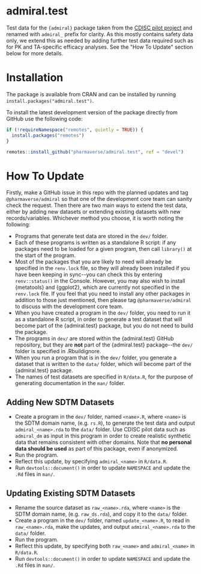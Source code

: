 # admiral.test

Test data for the `{admiral}` package taken from the [CDISC pilot project](https://github.com/cdisc-org/sdtm-adam-pilot-project) and renamed with `admiral_` prefix for clarity. As this mostly contains safety data only, we extend this as needed by adding further test data required such as for PK and TA-specific efficacy analyses. See the "How To Update" section below for more details.

# Installation

The package is available from CRAN and can be installed by running `install.packages("admiral.test")`.

To install the latest development version of the package directly from GitHub use the following code:

``` r
if (!requireNamespace("remotes", quietly = TRUE)) {
  install.packages("remotes")
}

remotes::install_github("pharmaverse/admiral.test", ref = "devel")
```

# How To Update

Firstly, make a GitHub issue in this repo with the planned updates and tag `@pharmaverse/admiral` so that one of the development core team can sanity check the request. Then there are two main ways to extend the test data, either by adding new datasets or extending existing datasets with new records/variables. Whichever method you choose, it is worth noting the following:

-   Programs that generate test data are stored in the `dev/` folder.
-   Each of these programs is written as a standalone R script: if any packages need to be loaded for a given program, then call `library()` at the start of the program.
-   Most of the packages that you are likely to need will already be specified in the `renv.lock` file, so they will already been installed if you have been keeping in sync--you can check this by entering `renv::status()` in the Console. However, you may also wish to install {metatools} and {ggplot2}, which are currently not specified in the `renv.lock` file. If you feel that you need to install any other packages in addition to those just mentioned, then please tag `@pharmaverse/admiral` to discuss with the development core team.
-   When you have created a program in the `dev/` folder, you need to run it as a standalone R script, in order to generate a test dataset that will become part of the {admiral.test} package, but you do not need to build the package.
-   The programs in `dev/` are stored within the {admiral.test} GitHub repository, but they are **not** part of the {admiral.test} package--the `dev/` folder is specified in .Rbuildignore.
-   When you run a program that is in the `dev/` folder, you generate a dataset that is written to the `data/` folder, which will become part of the {admiral.test} package.
-   The names of test datasets are specified in `R/data.R`, for the purpose of generating documentation in the `man/` folder.

## Adding New SDTM Datasets

-   Create a program in the `dev/` folder, named `<name>.R`, where `<name>` is the SDTM domain name, (e.g. `rs.R`), to generate the test data and output `admiral_<name>.rda` to the `data/` folder. Use CDISC pilot data such as `admiral_dm` as input in this program in order to create realistic synthetic data that remains consistent with other domains. Note that **no personal data should be used** as part of this package, even if anonymized.
-   Run the program.
-   Reflect this update, by specifying `admiral_<name>` in `R/data.R`.
-   Run `devtools::document()` in order to update `NAMESPACE` and update the `.Rd` files in `man/`.

## Updating Existing SDTM Datasets

-   Rename the source dataset as `raw_<name>.rda`, where `<name>` is the SDTM domain name, (e.g. `raw_ds.rda`), and copy it to the `data/` folder.
-   Create a program in the `dev/` folder, named `update_<name>.R`, to read in `raw_<name>.rda`, make the updates, and output `admiral_<name>.rda` to the `data/` folder.
-   Run the program.
-   Reflect this update, by specifying both `raw_<name>` and `admiral_<name>` in `R/data.R`.
-   Run `devtools::document()` in order to update `NAMESPACE` and update the `.Rd` files in `man/`.
